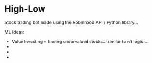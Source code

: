 # High-Low
Stock trading bot made using the Robinhood API / Python library...

ML Ideas:
- Value Investing = finding undervalued stocks... similar to nft logic...
- 
- 
- 